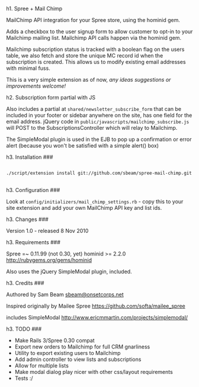 h1. Spree + Mail Chimp 

MailChimp API integration for your Spree store, using the hominid gem.

Adds a checkbox to the user signup form to allow customer to opt-in to your Mailchimp mailing list. Mailchimp API calls happen via the hominid gem.

Mailchimp subscription status is tracked with a boolean flag on the users table, we also fetch and store the unique MC record id when the subscription is created. This allows us to modify existing email addresses with minimal fuss.

This is a very simple extension as of now, *any ideas suggestions or improvements welcome!*

h2. Subscription form partial with JS

Also includes a partial at <code>shared/newsletter_subscribe_form</code> that can be included in your footer or sidebar anywhere on the site, has one field for the email address. jQuery code in <code>public/javascripts/mailchimp_subscribe.js</code> will POST to the SubscriptionsController which will relay to Mailchimp. 

The SimpleModal plugin is used in the EJB to pop up a confirmation or error alert (because you won't be satisfied with a simple alert() box)

h3. Installation ###

<pre><code>
./script/extension install git://github.com/sbeam/spree-mail-chimp.git
</code> </pre>

h3. Configuration ###

Look at <code>config/initializers/mail_chimp_settings.rb</code> - copy this to your site extension and add your own MailChimp API key and list ids.

h3. Changes ###

Version 1.0 - released 8 Nov 2010

h3. Requirements ###

Spree =~ 0.11.99 (not 0.30, yet)
hominid >= 2.2.0 http://rubygems.org/gems/hominid

Also uses the jQuery SimpleModal plugin, included.

h3. Credits ###

Authored by Sam Beam sbeam@onsetcorps.net

Inspired originally by Mailee Spree https://github.com/softa/mailee_spree

includes SimpleModal http://www.ericmmartin.com/projects/simplemodal/

h3. TODO ###

* Make Rails 3/Spree 0.30 compat
* Export new orders to Mailchimp for full CRM gnarliness
* Utility to export existing users to Mailchimp
* Add admin controller to view lists and subscriptions
* Allow for multiple lists
* Make modal dialog play nicer with other css/layout requirements
* Tests :/

